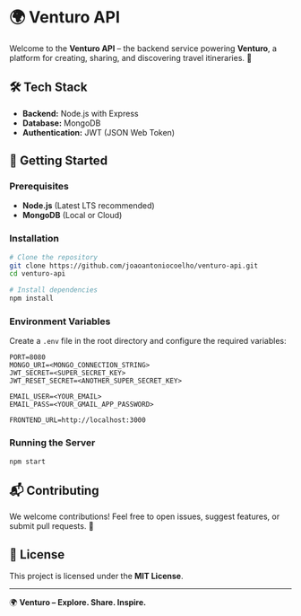 # 🌍 Venturo API

Welcome to the **Venturo API** – the backend service powering **Venturo**, a platform for creating, sharing, and discovering travel itineraries. 🚀

## 🛠️ Tech Stack

- **Backend:** Node.js with Express
- **Database:** MongoDB
- **Authentication:** JWT (JSON Web Token)

## 🚀 Getting Started

### Prerequisites

- **Node.js** (Latest LTS recommended)
- **MongoDB** (Local or Cloud)

### Installation

```bash
# Clone the repository
git clone https://github.com/joaoantoniocoelho/venturo-api.git
cd venturo-api

# Install dependencies
npm install

```

### Environment Variables

Create a `.env` file in the root directory and configure the required variables:

```
PORT=8080   
MONGO_URI=<MONGO_CONNECTION_STRING>
JWT_SECRET=<SUPER_SECRET_KEY>
JWT_RESET_SECRET=<ANOTHER_SUPER_SECRET_KEY>

EMAIL_USER=<YOUR_EMAIL>
EMAIL_PASS=<YOUR_GMAIL_APP_PASSWORD>

FRONTEND_URL=http://localhost:3000

```

### Running the Server

```bash
npm start

```

## 📬 Contributing

We welcome contributions! Feel free to open issues, suggest features, or submit pull requests. 🤝

## 📜 License

This project is licensed under the **MIT License**.

---

🌍 **Venturo – Explore. Share. Inspire.**
